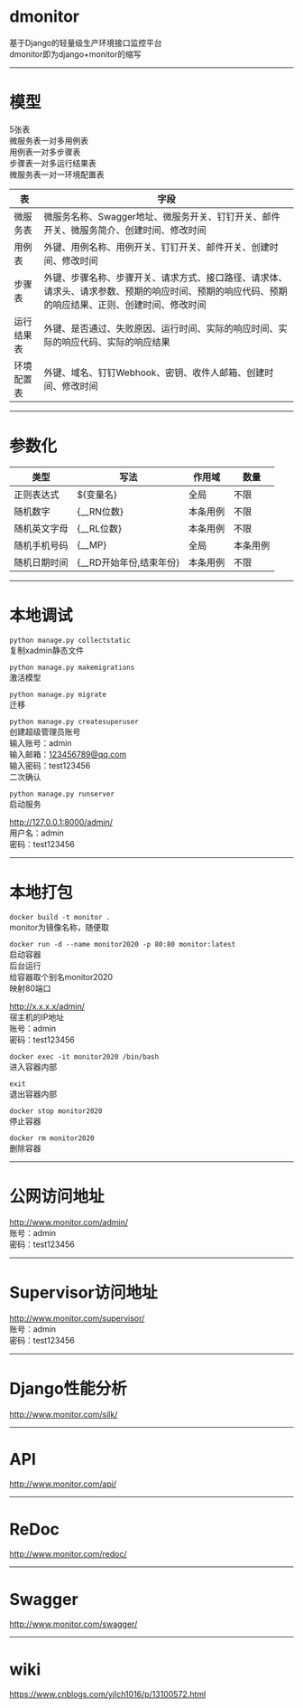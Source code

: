 # dmonitor  
基于Django的轻量级生产环境接口监控平台  
dmonitor即为django+monitor的缩写  

***
# 模型  
5张表   
微服务表一对多用例表  
用例表一对多步骤表  
步骤表一对多运行结果表  
微服务表一对一环境配置表  

|  表   | 字段  |
|  ----  | ----  |
| 微服务表  | 微服务名称、Swagger地址、微服务开关、钉钉开关、邮件开关、微服务简介、创建时间、修改时间 |
| 用例表  | 外键、用例名称、用例开关、钉钉开关、邮件开关、创建时间、修改时间 |
| 步骤表  | 外键、步骤名称、步骤开关、请求方式、接口路径、请求体、请求头、请求参数、预期的响应时间、预期的响应代码、预期的响应结果、正则、创建时间、修改时间 |
| 运行结果表  | 外键、是否通过、失败原因、运行时间、实际的响应时间、实际的响应代码、实际的响应结果 |
| 环境配置表  | 外键、域名、钉钉Webhook、密钥、收件人邮箱、创建时间、修改时间 |

***
# 参数化  

| 类型  | 写法 | 作用域 | 数量 | 
| ---- | ---- |  ---- | ---- |
| 正则表达式 | ${变量名} | 全局 | 不限 |
| 随机数字 | {__RN位数} | 本条用例 | 不限 |
| 随机英文字母 | {__RL位数} | 本条用例 | 不限 |
| 随机手机号码 | {__MP} |全局 | 本条用例 |
| 随机日期时间 | {__RD开始年份,结束年份} | 本条用例 | 不限 |

***
# 本地调试  
`python manage.py collectstatic`  
复制xadmin静态文件  

`python manage.py makemigrations`  
激活模型  

`python manage.py migrate`  
迁移  

`python manage.py createsuperuser`  
创建超级管理员账号  
输入账号：admin  
输入邮箱：123456789@qq.com  
输入密码：test123456  
二次确认  

`python manage.py runserver`  
启动服务 

http://127.0.0.1:8000/admin/  
用户名：admin  
密码：test123456

***
# 本地打包  
`docker build -t monitor .`  
monitor为镜像名称，随便取  

`docker run -d --name monitor2020 -p 80:80 monitor:latest`  
启动容器  
后台运行  
给容器取个别名monitor2020  
映射80端口  

http://x.x.x.x/admin/  
宿主机的IP地址  
账号：admin  
密码：test123456  

`docker exec -it monitor2020 /bin/bash`  
进入容器内部

`exit`  
退出容器内部

`docker stop monitor2020`  
停止容器  

`docker rm monitor2020`  
删除容器  

***
# 公网访问地址  
http://www.monitor.com/admin/  
账号：admin  
密码：test123456  

***
# Supervisor访问地址  
http://www.monitor.com/supervisor/  
账号：admin  
密码：test123456  

***
# Django性能分析  
http://www.monitor.com/silk/  

***
# API  
http://www.monitor.com/api/  

***
# ReDoc  
http://www.monitor.com/redoc/

***
# Swagger  
http://www.monitor.com/swagger/  

***
# wiki  
https://www.cnblogs.com/yjlch1016/p/13100572.html  
